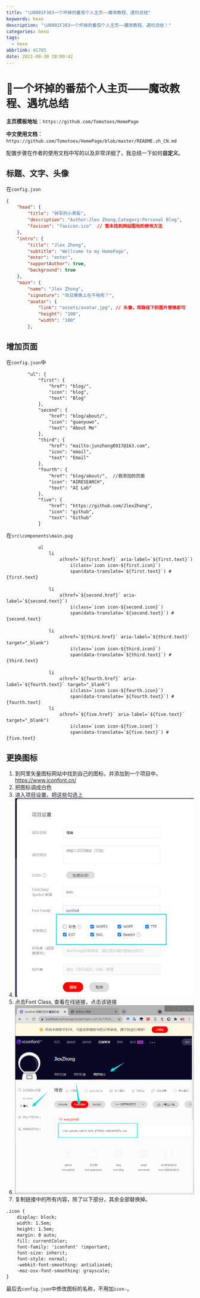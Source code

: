 ```yaml
---
title: "\U0001F383一个坏掉的番茄个人主页——魔改教程、遇坑总结"
keywords: hexo
description: "\U0001F383一个坏掉的番茄个人主页——魔改教程、遇坑总结！"
categories: hexo
tags:
  - hexo
abbrlink: 41785
date: 2021-08-30 18:09:42
---
```

# 🎃一个坏掉的番茄个人主页——魔改教程、遇坑总结

**主页模板地址**：`https://github.com/Tomotoes/HomePage`

**中文使用文档**：`https://github.com/Tomotoes/HomePage/blob/master/README.zh_CN.md`

配置步骤在作者的使用文档中写的以及非常详细了，我总结一下如何**自定义**。

##  标题、文字、头像

在`config.json`

```json
{
	"head": {
		"title": "钟军的小黑板",
		"description": "Author:Jlex Zhong,Category:Personal Blog",
		"favicon": "favicon.ico"  // 暂未找到网站图标的修改方法
	},
	"intro": {
		"title": "Jlex Zhong",
		"subtitle": "Wellcome to my HomePage",
		"enter": "enter",
		"supportAuthor": true,
		"background": true
	},
	"main": {
		"name": "Jlex Zhong",
		"signature": "向日葵晚上在干啥呢？", 
		"avatar": {
			"link": "assets/avatar.jpg", // 头像，将路径下的图片替换即可
			"height": "100",
			"width": "100"
		},
```

## 增加页面

在`config.json`中

```
		"ul": {
			"first": {
				"href": "blog/",
				"icon": "blog",
				"text": "Blog"
			},
			"second": {
				"href": "blog/about/",
				"icon": "guanyuwo",
				"text": "About Me"
			},
			"third": {
				"href": "mailto:junzhong0917@163.com",
				"icon": "email",
				"text": "Email"
			},			
			"fourth": {
				"href": "blog/about/",  //我添加的页面
				"icon": "AIRESEARCH",
				"text": "AI Lab"
			},
			"five": {
				"href": "https://github.com/JlexZhong",
				"icon": "github",
				"text": "Github"
			}
```

在`src\components\main.pug`

```pug
			ul
				li
					a(href=`${first.href}` aria-label=`${first.text}`)
						i(class=`icon icon-${first.icon}`)
						span(data-translate=`${first.text}`) #{first.text}

				li
					a(href=`${second.href}` aria-label=`${second.text}`)
						i(class=`icon icon-${second.icon}`)
						span(data-translate=`${second.text}`) #{second.text}

				li
					a(href=`${third.href}` aria-label=`${third.text}` target="_blank")
						i(class=`icon icon-${third.icon}`)
						span(data-translate=`${third.text}`) #{third.text}

				li
					a(href=`${fourth.href}` aria-label=`${fourth.text}` target="_blank")
						i(class=`icon icon-${fourth.icon}`)
						span(data-translate=`${fourth.text}`) #{fourth.text}
				li
					a(href=`${five.href}` aria-label=`${five.text}` target="_blank")
						i(class=`icon icon-${five.icon}`)
						span(data-translate=`${five.text}`) #{five.text}

```



## 更换图标

1. 到阿里矢量图标网站中找到自己的图标，并添加到一个项目中。https://www.iconfont.cn/
2. 把图标调成白色
3. 进入项目设置，把这些勾选上
4. ![](tomotoes_blog.assets/setting.png)
5. 点击Font Class, 查看在线链接，点击该链接
6. ![](tomotoes_blog.assets/iconfont.png)
7. 复制链接中的所有内容，除了以下部分，其余全部替换掉。

```
.icon {
	display: block;
	width: 1.5em;
	height: 1.5em;
	margin: 0 auto;
	fill: currentColor;
	font-family: 'iconfont' !important;
	font-size: inherit;
	font-style: normal;
	-webkit-font-smoothing: antialiased;
	-moz-osx-font-smoothing: grayscale;
}

```

最后去`config.json`中修改图标的名称，不用加`icon-`。





